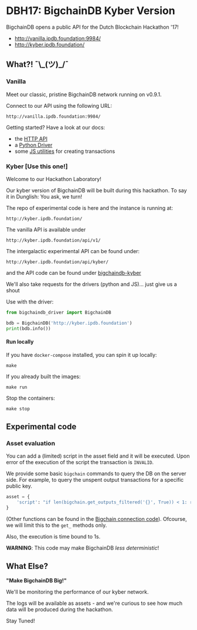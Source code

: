 # DBH17: BigchainDB Kyber Version

BigchainDB opens a public API for the Dutch Blockchain Hackathon '17!

- http://vanilla.ipdb.foundation:9984/
- http://kyber.ipdb.foundation/

## What?! ¯\\\_(ツ)_/¯

### Vanilla

Meet our classic, pristine BigchainDB network running on v0.9.1.

Connect to our API using the following URL:

```
http://vanilla.ipdb.foundation:9984/
```

Getting started? Have a look at our docs:

- the [HTTP API](https://docs.bigchaindb.com/projects/server/en/latest/drivers-clients/http-client-server-api.html)
- a [Python Driver](https://docs.bigchaindb.com/projects/py-driver/en/latest/index.html)
- some [JS utilities](https://github.com/sohkai/js-bigchaindb-quickstart) for creating transactions

### Kyber [Use this one!]

Welcome to our Hackathon Laboratory!

Our kyber version of BigchainDB will be built during this hackathon.
To say it in Dunglish: You ask, we turn! 

The repo of experimental code is here and the instance is running at:
```
http://kyber.ipdb.foundation/
```

The vanilla API is available under

```
http://kyber.ipdb.foundation/api/v1/
```

The intergalactic experimental API can be found under:

```
http://kyber.ipdb.foundation/api/kyber/
```

and the API code can be found under [bigchaindb-kyber](https://github.com/bigchaindb/DBH17/tree/master/bigchaindb-kyber)

We'll also take requests for the drivers (python and JS)... just give us a shout

Use with the driver:

```python
from bigchaindb_driver import BigchainDB

bdb = BigchainDB('http://kyber.ipdb.foundation')
print(bdb.info())
```

#### Run locally
If you have `docker-compose` installed, you can spin it up locally:

```
make
```

If you already built the images:

```
make run
```

Stop the containers:

```
make stop
```
## Experimental code
   
### Asset evaluation

You can add a (limited) script in the asset field and it will be executed. 
Upon error of the execution of the script the transaction is `INVALID`.

We provide some basic `bigchain` commands to query the DB on the server side.
For example, to query the unspent output transactions for a specific public key.

```python
asset = {
    'script': "if len(bigchain.get_outputs_filtered('{}', True)) < 1: raise".format("<my_pub_key>")
}
```

(Other functions can be found in the [Bigchain connection code](https://github.com/bigchaindb/DBH17/blob/master/bigchaindb-server/bigchaindb/core.py#L179)). 
Ofcourse, we will limit this to the `get_` methods only.

Also, the execution is time bound to 1s.

**WARNING**: This code may make BigchainDB *less deterministic*!
    

## What Else?

**"Make BigchainDB Big!"**

We'll be monitoring the performance of our kyber network.

The logs will be available as assets - and we're curious to see how much data will be produced during the hackathon.

Stay Tuned!

